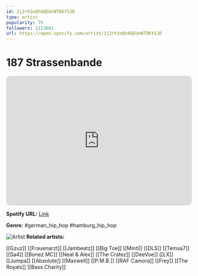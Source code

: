```yaml
---
id: 2j2rh3oQh4QEUnNTDKYSJD
type: artist
popularity: 75
followers: 1213601
url: https://open.spotify.com/artist/2j2rh3oQh4QEUnNTDKYSJD
---
```

# 187 Strassenbande

<iframe style="border-radius:12px" src="https://open.spotify.com/embed/artist/2j2rh3oQh4QEUnNTDKYSJD" width="100%" height="352" frameBorder="0" allowfullscreen="" allow="autoplay; clipboard-write; encrypted-media; fullscreen; picture-in-picture" loading="lazy"></iframe>

**Spotify URL:** [Link](https://open.spotify.com/artist/2j2rh3oQh4QEUnNTDKYSJD)

**Genre:**  #german_hip_hop #hamburg_hip_hop

![Artist](https://i.scdn.co/image/ab6761610000e5ebd0be16c471ca57e6485267aa)
**Related artists:**

[[Gzuz]]
[[Frauenarzt]]
[[Jambeatz]]
[[Big Toe]]
[[Minti]]
[[DLS]]
[[Temsa7]]
[[Sa4]]
[[Bonez MC]]
[[Neal & Alex]]
[[The Cratez]]
[[DeeVoe]]
[[LX]]
[[Jumpa]]
[[Absolute]]
[[Maxwell]]
[[P.M.B.]]
[[RAF Camora]]
[[Frey]]
[[The Royals]]
[[Bass Charity]]

